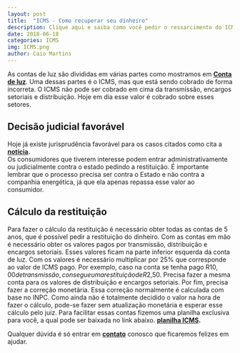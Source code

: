 ```yaml
---
layout: post
title:  "ICMS - Como recuperar seu dinheiro"
description: Clique aqui e saiba como você pedir o ressarcimento do ICMS pago em suas contas, diminuindo seu preço e ainda sendo ressarcido pelos últimos 6 anos
date: 2018-06-18
categories: ICMS
img: ICMS.png
author: Caio Martins
---
```


As contas de luz são divididas em várias partes como mostramos em **[Conta de luz](http://primariaenergia.com/blog/Conta-de-luz-Guia-completo)**. Uma dessas partes é o ICMS, mas que está sendo cobrado de forma incorreta. O ICMS não pode ser cobrado em cima da transmissão, encargos setoriais e distribuição. Hoje em dia esse valor é cobrado sobre esses setores.
 
## Decisão judicial favorável  
  
Hoje já existe jurisprudência favorável para os casos citados como cita a **[notícia]( https://www.em.com.br/app/noticia/economia/2017/04/03/internas_economia,859242/cresce-veto-da-justica-em-cobrancas-de-icms-na-conta-de-luz.shtml).**   
Os consumidores que tiverem interesse podem entrar administrativamente ou judicialmente contra o estado pedindo a restituição. É importante lembrar que o processo precisa ser contra o Estado e não contra a companhia energética, já que ela apenas repassa esse valor ao consumidor.  
  
## Cálculo da restituição  
    
Para fazer o cálculo da restituição é necessário obter todas as contas de 5 anos, que é possível pedir a restituição do dinheiro. Com as contas em mão é necessário obter os valores pagos por transmissão, distribuição e encargos setoriais. Esses valores ficam na parte inferior esquerda da conta de luz. 
Com os valores é necessário multiplicar por 25% que corresponde ao valor de ICMS pago. Por exemplo, caso na conta se tenha pago R$10,00 de transmissão, consegue uma restituição de R$2,50. Precisa fazer a mesma conta para os valores de distribuição e encargos setoriais. Por fim, precisa fazer a correção monetária. Essa correção normalmente é calculada com base no INPC. Como ainda não é totalmente decidido o valor na hora de fazer o cálculo, pode-se fazer sem atualização monetária e esperar esse cálculo pelo juiz.
Para facilitar essas contas fizemos uma planilha exclusiva para você, a qual pode ser baixada no link abaixo. 
**[planilha ICMS](http://primariaenergia.com/icms).**

Qualquer dúvida é só entrar em **[contato](http://primariaenergia.com/contact)** conosco que ficaremos felizes em ajudar. 



